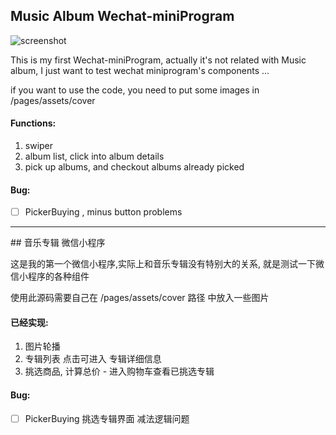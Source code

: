 ## Music Album Wechat-miniProgram
![screenshot](https://i.loli.net/2019/12/12/cVBWh9rQpiyNMdF.jpg)

This is my first Wechat-miniProgram, actually it's not related with Music album, I just want to test wechat miniprogram's components ...

if you want to use the code, you need to put some images in /pages/assets/cover

#### Functions:
1. swiper
2. album list, click into album details
3. pick up albums, and checkout albums already picked

#### Bug:
- [ ] PickerBuying , minus button problems

<hr>
## 音乐专辑 微信小程序

这是我的第一个微信小程序,实际上和音乐专辑没有特别大的关系, 就是测试一下微信小程序的各种组件

使用此源码需要自己在 /pages/assets/cover 路径 中放入一些图片

#### 已经实现:
1. 图片轮播
2. 专辑列表 点击可进入 专辑详细信息
3. 挑选商品, 计算总价 - 进入购物车查看已挑选专辑



#### Bug:
- [ ] PickerBuying 挑选专辑界面 减法逻辑问题

